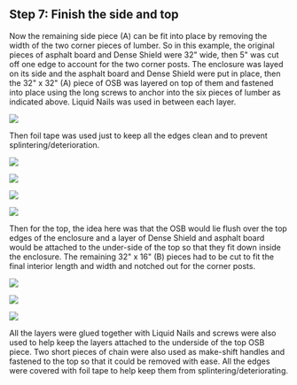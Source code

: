 ## Step 7: Finish the side and top
Now the remaining side piece (A) can be fit into place by removing the width of the two corner pieces of lumber. So in this example, the original pieces of asphalt board and Dense Shield were 32" wide, then 5" was cut off one edge to account for the two corner posts. The enclosure was layed on its side and the asphalt board and Dense Shield were put in place, then the 32" x 32" (A) piece of OSB was layered on top of them and fastened into place using the long screws to anchor into the six pieces of lumber as indicated above. Liquid Nails was used in between each layer.

![](assets/box31.jpg)

Then foil tape was used just to keep all the edges clean and to prevent splintering/deterioration. 

![](assets/box32.jpg)

![](assets/box33.jpg)

![](assets/box34.jpg)

![](assets/box35.jpg)

Then for the top, the idea here was that the OSB would lie flush over the top edges of the enclosure and a layer of Dense Shield and asphalt board would be attached to the under-side of the top so that they fit down inside the enclosure. The remaining 32" x 16" (B) pieces had to be cut to fit the final interior length and width and notched out for the corner posts. 

![](assets/box36.jpg)

![](assets/box37.jpg)

![](assets/box38.jpg)

All the layers were glued together with Liquid Nails and screws were also used to help keep the layers attached to the underside of the top OSB piece. Two short pieces of chain were also used as make-shift handles and fastened to the top so that it could be removed with ease. All the edges were covered with foil tape to help keep them from splintering/deteriorating. 
